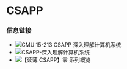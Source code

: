 # CSAPP



### 信息链接
- ![CMU 15-213 CSAPP 深入理解计算机系统](https://www.bilibili.com/video/BV1iW411d7hd?p=1)
- ![CSAPP-深入理解计算机系统](https://www.bilibili.com/video/BV1cD4y1D7uR/)
- ![【读薄 CSAPP】零 系列概览](https://wdxtub.com/csapp/thin-csapp-0/2016/04/16/)
